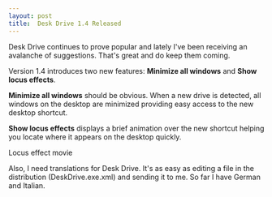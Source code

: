 ```yaml
---
layout: post
title:  Desk Drive 1.4 Released
---
```

Desk Drive continues to prove popular and lately I've been receiving an avalanche of suggestions. That's great and do keep them coming.

Version 1.4 introduces two new features: **Minimize all windows** and **Show locus effects**.

**Minimize all windows** should be obvious. When a new drive is detected, all windows on the desktop are minimized providing easy access to the new desktop shortcut.

**Show locus effects** displays a brief animation over the new shortcut helping you locate where it appears on the desktop quickly. 

  
Locus effect movie

Also, I need translations for Desk Drive. It's as easy as editing a file in the distribution (DeskDrive.exe.xml) and sending it to me. So far I have German and Italian.
